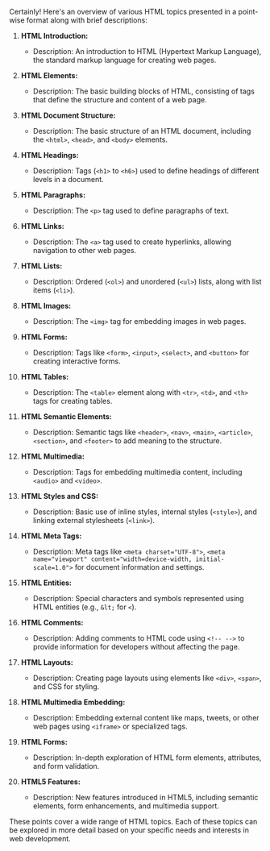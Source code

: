 Certainly! Here's an overview of various HTML topics presented in a point-wise format along with brief descriptions:

1. **HTML Introduction:**
   - Description: An introduction to HTML (Hypertext Markup Language), the standard markup language for creating web pages.

2. **HTML Elements:**
   - Description: The basic building blocks of HTML, consisting of tags that define the structure and content of a web page.

3. **HTML Document Structure:**
   - Description: The basic structure of an HTML document, including the `<html>`, `<head>`, and `<body>` elements.

4. **HTML Headings:**
   - Description: Tags (`<h1>` to `<h6>`) used to define headings of different levels in a document.

5. **HTML Paragraphs:**
   - Description: The `<p>` tag used to define paragraphs of text.

6. **HTML Links:**
   - Description: The `<a>` tag used to create hyperlinks, allowing navigation to other web pages.

7. **HTML Lists:**
   - Description: Ordered (`<ol>`) and unordered (`<ul>`) lists, along with list items (`<li>`).

8. **HTML Images:**
   - Description: The `<img>` tag for embedding images in web pages.

9. **HTML Forms:**
   - Description: Tags like `<form>`, `<input>`, `<select>`, and `<button>` for creating interactive forms.

10. **HTML Tables:**
    - Description: The `<table>` element along with `<tr>`, `<td>`, and `<th>` tags for creating tables.

11. **HTML Semantic Elements:**
    - Description: Semantic tags like `<header>`, `<nav>`, `<main>`, `<article>`, `<section>`, and `<footer>` to add meaning to the structure.

12. **HTML Multimedia:**
    - Description: Tags for embedding multimedia content, including `<audio>` and `<video>`.

13. **HTML Styles and CSS:**
    - Description: Basic use of inline styles, internal styles (`<style>`), and linking external stylesheets (`<link>`).

14. **HTML Meta Tags:**
    - Description: Meta tags like `<meta charset="UTF-8">`, `<meta name="viewport" content="width=device-width, initial-scale=1.0">` for document information and settings.

15. **HTML Entities:**
    - Description: Special characters and symbols represented using HTML entities (e.g., `&lt;` for `<`).

16. **HTML Comments:**
    - Description: Adding comments to HTML code using `<!-- -->` to provide information for developers without affecting the page.

17. **HTML Layouts:**
    - Description: Creating page layouts using elements like `<div>`, `<span>`, and CSS for styling.

18. **HTML Multimedia Embedding:**
    - Description: Embedding external content like maps, tweets, or other web pages using `<iframe>` or specialized tags.

19. **HTML Forms:**
    - Description: In-depth exploration of HTML form elements, attributes, and form validation.

20. **HTML5 Features:**
    - Description: New features introduced in HTML5, including semantic elements, form enhancements, and multimedia support.

These points cover a wide range of HTML topics. Each of these topics can be explored in more detail based on your specific needs and interests in web development.
